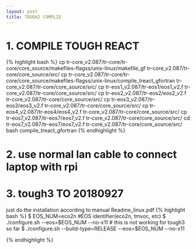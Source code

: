 ```yaml
---
layout: post
title: TOUGH2 COMPLIE
---
```


# 1. COMPILE TOUGH REACT
 {% highlight bash %}
 cp tr-core_v2.087/tr-core/tr-core/core_source/makefiles-flagss/unix-linux/makefile_gf tr-core_v2.087/tr-core/core_source/src/
 cp tr-core_v2.087/tr-core/tr-core/core_source/makefiles-flagss/unix-linux/compile_treact_gfortran tr-core_v2.087/tr-core/core_source/src/
 cp tr-eos1_v2.087/tr-eos1/eos1_v2.f tr-core_v2.087/tr-core/core_source/src/
 cp tr-eos2_v2.087/tr-eos2/eos2_v2.f tr-core_v2.087/tr-core/core_source/src/
 cp tr-eos3_v2.087/tr-eos3/eos3_v2.f tr-core_v2.087/tr-core/core_source/src/
 cp tr-eos4_v2.087/tr-eos4/eos4_v2.f tr-core_v2.087/tr-core/core_source/src/
 cp tr-eos7_v2.087/tr-eos7/eos7_v2.f tr-core_v2.087/tr-core/core_source/src/
 cd tr-eos7_v2.087/tr-eos7/eos7_v2.f tr-core_v2.087/tr-core/core_source/src/
 bash compile_treact_gfortran
 {% endhighlight %}

# 2. use normal lan cable to connect laptop with rpi


# 3. tough3   TO 20180927
 just do the installation according to manual Readme_linux.pdf
 {% highlight bash %}
 $ EOS_NUM=eco2n #EOS identifier(eco2n, tmvoc, etc) 
 $ ./configure.sh --eos=$EOS_NUM --no-x11  # this is not working for tough3 so far
 $ ./configure.sh --build-type=RELEASE --eos=$EOS_NUM --no-x11 
 

 {% endhighlight %}



